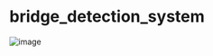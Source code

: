# bridge_detection_system
![image](https://github.com/user-attachments/assets/15874d26-52d4-445a-aae4-9670cec9fd3d)
